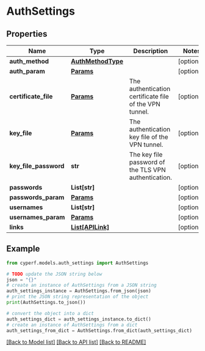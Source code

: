 # AuthSettings


## Properties

Name | Type | Description | Notes
------------ | ------------- | ------------- | -------------
**auth_method** | [**AuthMethodType**](AuthMethodType.md) |  | [optional] 
**auth_param** | [**Params**](Params.md) |  | [optional] 
**certificate_file** | [**Params**](Params.md) | The authentication certificate file of the VPN tunnel. | [optional] 
**key_file** | [**Params**](Params.md) | The authentication key file of the VPN tunnel. | [optional] 
**key_file_password** | **str** | The key file password of the TLS VPN authentication. | [optional] 
**passwords** | **List[str]** |  | [optional] 
**passwords_param** | [**Params**](Params.md) |  | [optional] 
**usernames** | **List[str]** |  | [optional] 
**usernames_param** | [**Params**](Params.md) |  | [optional] 
**links** | [**List[APILink]**](APILink.md) |  | [optional] 

## Example

```python
from cyperf.models.auth_settings import AuthSettings

# TODO update the JSON string below
json = "{}"
# create an instance of AuthSettings from a JSON string
auth_settings_instance = AuthSettings.from_json(json)
# print the JSON string representation of the object
print(AuthSettings.to_json())

# convert the object into a dict
auth_settings_dict = auth_settings_instance.to_dict()
# create an instance of AuthSettings from a dict
auth_settings_from_dict = AuthSettings.from_dict(auth_settings_dict)
```
[[Back to Model list]](../README.md#documentation-for-models) [[Back to API list]](../README.md#documentation-for-api-endpoints) [[Back to README]](../README.md)


